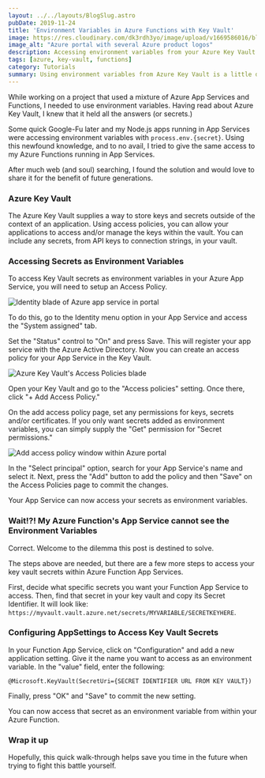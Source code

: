 ```yaml
---
layout: ../../layouts/BlogSlug.astro
pubDate: 2019-11-24
title: 'Environment Variables in Azure Functions with Key Vault'
image: https://res.cloudinary.com/dk3rdh3yo/image/upload/v1669586016/blog/environment-variables-in-azure-functions-with-key-vault/69502090-f4b96a80-0ed0-11ea-95fd-8c51ac152b14_mukvtv_qumuvq.jpg
image_alt: "Azure portal with several Azure product logos"
description: Accessing environment variables from your Azure Key Vault is simple for normal Azure App Services, but a little more involved for Azure Function App Services.
tags: [azure, key-vault, functions]
category: Tutorials
summary: Using environment variables from Azure Key Vault is a little different for Functions than Web Applications. Here's how to get it working.
---
```


While working on a project that used a mixture of Azure App Services and Functions, I needed to use environment variables. Having read about Azure Key Vault, I knew that it held all the answers (or secrets.)

Some quick Google-Fu later and my Node.js apps running in App Services were accessing environment variables with `process.env.{secret}`. Using this newfound knowledge, and to no avail, I tried to give the same access to my Azure Functions running in App Services.

After much web (and soul) searching, I found the solution and would love to share it for the benefit of future generations.

<!--more-->

### Azure Key Vault

The Azure Key Vault supplies a way to store keys and secrets outside of the context of an application. Using access policies, you can allow your applications to access and/or manage the keys within the vault. You can include any secrets, from API keys to connection strings, in your vault.

### Accessing Secrets as Environment Variables

To access Key Vault secrets as environment variables in your Azure App Service, you will need to setup an Access Policy.

![Identity blade of Azure app service in portal](https://res.cloudinary.com/dk3rdh3yo/image/upload/v1650137022/blog/environment-variables-in-azure-functions-with-key-vault/69500724-393e0980-0ec3-11ea-8ac5-c859956c3a12_tylwgx.jpg)

To do this, go to the Identity menu option in your App Service and access the "System assigned" tab.

Set the "Status" control to "On" and press Save. This will register your app service with the Azure Active Directory. Now you can create an access policy for your App Service in the Key Vault.

![Azure Key Vault's Access Policies blade](https://res.cloudinary.com/dk3rdh3yo/image/upload/v1650137022/blog/environment-variables-in-azure-functions-with-key-vault/69500821-2ed03f80-0ec4-11ea-959c-94e540cfa40f_qlsmbm.jpg)

Open your Key Vault and go to the "Access policies" setting. Once there, click "+ Add Access Policy."

On the add access policy page, set any permissions for keys, secrets and/or certificates. If you only want secrets added as environment variables, you can simply supply the "Get" permission for "Secret permissions."

![Add access policy window within Azure portal](https://res.cloudinary.com/dk3rdh3yo/image/upload/v1650137022/blog/environment-variables-in-azure-functions-with-key-vault/69501029-82438d00-0ec6-11ea-825d-c346edc624d4_lynncg.jpg)

In the "Select principal" option, search for your App Service's name and select it. Next, press the "Add" button to add the policy and then "Save" on the Access Policies page to commit the changes.

Your App Service can now access your secrets as environment variables.

### Wait!?! My Azure Function's App Service cannot see the Environment Variables

Correct. Welcome to the dilemma this post is destined to solve.

The steps above are needed, but there are a few more steps to access your key vault secrets within Azure Function App Services.

First, decide what specific secrets you want your Function App Service to access. Then, find that secret in your key vault and copy its Secret Identifier. It will look like: `https://myvault.vault.azure.net/secrets/MYVARIABLE/SECRETKEYHERE`.

### Configuring AppSettings to Access Key Vault Secrets

In your Function App Service, click on "Configuration" and add a new application setting. Give it the name you want to access as an environment variable. In the "value" field, enter the following:

```
@Microsoft.KeyVault(SecretUri={SECRET IDENTIFIER URL FROM KEY VAULT})
```

Finally, press "OK" and "Save" to commit the new setting.

You can now access that secret as an environment variable from within your Azure Function.

### Wrap it up

Hopefully, this quick walk-through helps save you time in the future when trying to fight this battle yourself.
